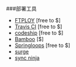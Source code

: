 ###部署工具
<ul>
<li><a href="http://ftploy.com/">FTPLOY</a> [free to $]</li>
<li><a href="http://docs.travis-ci.com/">Travis CI</a> [free to $]</li>
<li><a href="https://codeship.com/">codeship</a> [free to $]</li>
<li><a href="https://www.atlassian.com/software/bamboo/">Bamboo</a> [$]</li>
<li><a href="http://www.springloops.io/">Springloops</a> [free to $]</li>
<li><a href="https://surge.sh/">surge</a> </li>
<li><a href="http://www.syncninja.com/">sync ninja</a></li>
</ul>
